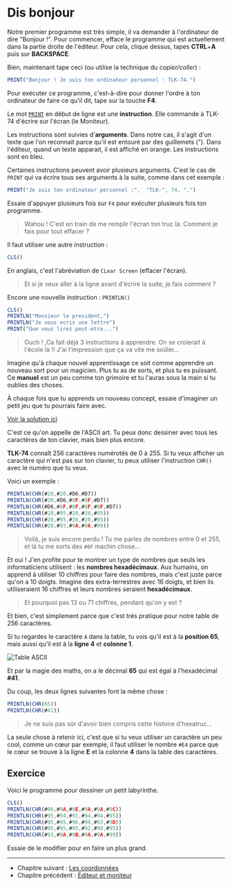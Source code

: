 # Dis bonjour

Notre premier programme est très simple, il va demander à l'ordinateur de dire "Bonjour !".
Pour commencer, efface le programme qui est actuellement dans la partie droite de l'éditeur. Pour cela, clique dessus, tapes __CTRL__+__A__ puis sur __BACKSPACE__.

Bien, maintenant tape ceci (ou utilise la technique du _copier/coller_) :

```ts
PRINT("Bonjour ! Je suis ton ordinateur personnel : TLK-74.")
```

Pour exécuter ce programme, c'est-à-dire pour donner l'ordre à ton ordinateur de faire ce qu'il dit, tape sur la touche __F4__.

Le mot [`PRINT`](manual/ins.print) en début de ligne est une __instruction__.
Elle commande à TLK-74 d'écrire sur l'écran (le Moniteur).

Les instructions sont suivies d'__arguments__.
Dans notre cas, il s'agit d'un texte que l'on reconnait parce qu'il est entouré par des guillemets (").
Dans l'éditeur, quand un texte apparait, il est affiché en orange. Les instructions sont en bleu.

Certaines instructions peuvent avoir plusieurs arguments. C'est le cas de `PRINT` qui va écrire tous ses arguments à la suite, comme dans cet exemple :

```ts
PRINT("Je suis ton ordinateur personnel :",  "TLK-", 74, ".")
```

Essaie d'appuyer plusieurs fois sur `F4` pour exécuter plusieurs fois ton programme.

> Wahou ! C'est en train de me remplir l'écran ton truc là.
> Comment je fais pour tout effacer ?

Il faut utiliser une autre instruction :

```ts
CLS()
```

En anglais, c'est l'abréviation de `CLear Screen` (effacer l'écran).

> Et si je veux aller à la ligne avant d'écrire la suite, je fais comment ?

Encore une nouvelle instruction : `PRINTLN()`

```ts
CLS()
PRINTLN("Monsieur le president,")
PRINTLN("Je vous ecris une lettre")
PRINT("Que vous lirez peut-etre...")
```

> Ouch ! ,Ca fait déjà 3 instructions à apprendre.
> On se croierait à l'école là !!
> J'ai l'impression que ça va vite me soûler...

Imagine qu'à chaque nouvel apprentissage ce soit comme apprendre un nouveau sort pour un magicien.
Plus tu as de sorts, et plus tu es puissant.
Ce __manuel__ est un peu comme ton grimoire et tu l'auras sous la main si tu oublies des choses.

À chaque fois que tu apprends un nouveau concept, essaie d'imaginer un petit jeu que tu pourrais faire avec.

[Voir la solution ici](dis-bonjour.1)

C'est ce qu'on appelle de l'ASCII art. Tu peux donc dessiner avec tous les caractères de ton clavier,
mais bien plus encore.

__TLK-74__ connaît 256 caractères numérotés de 0 à 255.
Si tu veux afficher un caractère qui n'est pas sur ton clavier, tu peux utiliser l'instruction `CHR()` avec le numéro que tu veux.

Voici un exemple :

```ts
PRINTLN(CHR(#20,#20,#D6,#D7))
PRINTLN(CHR(#20,#D6,#8F,#8F,#D7))
PRINTLN(CHR(#D6,#8F,#8F,#8F,#8F,#D7))
PRINTLN(CHR(#20,#95,#20,#20,#95))
PRINTLN(CHR(#20,#95,#20,#20,#95))
PRINTLN(CHR(#20,#93,#9A,#9A,#99))
```

> Voilà, je suis encore perdu !
> Tu me parles de nombres entre 0 et 255, et là tu me sorts des `#8F` machin chose...

Et oui ! J'en profite pour te montrer un type de nombres que seuls les informaticiens utilisent :
les __nombres hexadécimaux__. Aux humains, on apprend à utiliser 10 chiffres pour faire des nombres,
mais c'est juste parce qu'on a 10 doigts. Imagine des extra-terrestres avec 16 doigts, et bien ils
utiliseraient 16 chiffres et leurs nombres seraient __hexadécimaux__.

> Et pourquoi pas 13 ou 71 chiffres, pendant qu'on y est ?

Et bien, c'est simplement parce que c'est très pratique pour notre table de 256 caractères.

Si tu regardes le caractère `A` dans la table,
tu vois qu'il est à la __position 65__,
mais aussi qu'il est à la __ligne 4__ et __colonne 1__.

![Table ASCII](ascii.webp)

Et par la magie des maths, on a le décimal __65__ qui est égal à l'hexadécimal __#41__.

Du coup, les deux lignes suivantes font la même chose :

```ts
PRINTLN(CHR(65))
PRINTLN(CHR(#41))
```

> Je ne suis pas sûr d'avoir bien compris cette histoire d'hexatruc...

La seule chose à retenir ici, c'est que si tu veux utiliser un caractère un peu cool,
comme un cœur par exemple, il faut utiliser le nombre `#E4` parce que le cœur se trouve
à la ligne __E__ et la colonne __4__ dans la table des caractères.

## Exercice

Voici le programme pour dessiner un petit labyrinthe.

```ts
CLS()
PRINTLN(CHR(#96,#9A,#9E,#9A,#9A,#9C))
PRINTLN(CHR(#95,#94,#91,#94,#94,#95))
PRINTLN(CHR(#95,#95,#96,#99,#93,#9D))
PRINTLN(CHR(#95,#95,#95,#92,#98,#95))
PRINTLN(CHR(#93,#9A,#9B,#9A,#9A,#99))
```

Essaie de le modifier pour en faire un plus grand.

----

* Chapitre suivant : [Les coordonnées](coords)
* Chapitre précédent : [Éditeur et moniteur](editor-monitor)
